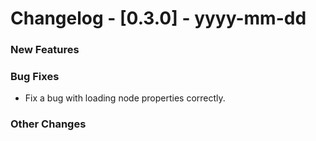# Changelog - [0.3.0] - yyyy-mm-dd

### New Features


### Bug Fixes

* Fix a bug with loading node properties correctly.


### Other Changes

